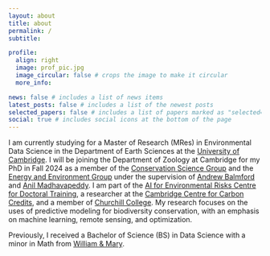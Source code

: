 ```yaml
---
layout: about
title: about
permalink: /
subtitle:

profile:
  align: right
  image: prof_pic.jpg
  image_circular: false # crops the image to make it circular
  more_info:

news: false # includes a list of news items
latest_posts: false # includes a list of the newest posts
selected_papers: false # includes a list of papers marked as "selected={true}"
social: true # includes social icons at the bottom of the page
---
```


I am currently studying for a Master of Research (MRes) in Environmental Data Science in the Department of Earth Sciences at the [University of Cambridge](https://www.cam.ac.uk/). I will be joining the Department of Zoology at Cambridge for my PhD in Fall 2024 as a member of the [Conservation Science Group](https://www.zoo.cam.ac.uk/research/groups/conservation-science) and the [Energy and Environment Group](https://www.cst.cam.ac.uk/research/eeg) under the supervision of [Andrew Balmford](https://www.zoo.cam.ac.uk/directory/andrew-balmford) and [Anil Madhavapeddy](https://www.cst.cam.ac.uk/people/avsm2). I am part of the [AI for Environmental Risks Centre for Doctoral Training](https://ai4er-cdt.esc.cam.ac.uk/), a researcher at the [Cambridge Centre for Carbon Credits](https://4c.cst.cam.ac.uk/), and a member of [Churchill College](https://www.chu.cam.ac.uk/). My research focuses on the uses of predictive modeling for biodiversity conservation, with an emphasis on machine learning, remote sensing, and optimization.

Previously, I received a Bachelor of Science (BS) in Data Science with a minor in Math from [William & Mary](https://www.wm.edu/).
